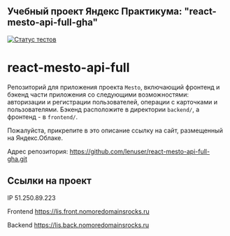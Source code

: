 ## Учебный проект Яндекс Практикума: "react-mesto-api-full-gha"

[![Статус тестов](../../actions/workflows/tests.yml/badge.svg)](../../actions/workflows/tests.yml)

# react-mesto-api-full
Репозиторий для приложения проекта `Mesto`, включающий фронтенд и бэкенд части приложения со следующими возможностями: авторизации и регистрации пользователей, операции с карточками и пользователями. Бэкенд расположите в директории `backend/`, а фронтенд - в `frontend/`. 
  
Пожалуйста, прикрепите в это описание ссылку на сайт, размещенный на Яндекс.Облаке.

Адрес репозитория: https://github.com/lenuser/react-mesto-api-full-gha.git

## Ссылки на проект

IP 51.250.89.223

Frontend https://lis.front.nomoredomainsrocks.ru

Backend https://lis.back.nomoredomainsrocks.ru
